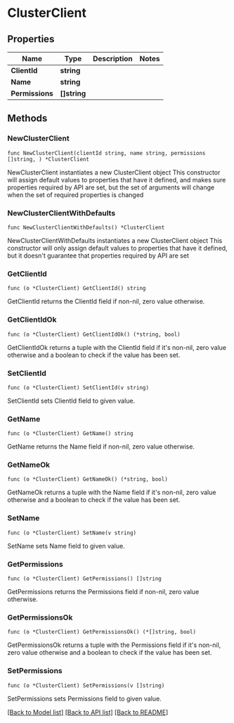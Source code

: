 # ClusterClient

## Properties

Name | Type | Description | Notes
------------ | ------------- | ------------- | -------------
**ClientId** | **string** |  | 
**Name** | **string** |  | 
**Permissions** | **[]string** |  | 

## Methods

### NewClusterClient

`func NewClusterClient(clientId string, name string, permissions []string, ) *ClusterClient`

NewClusterClient instantiates a new ClusterClient object
This constructor will assign default values to properties that have it defined,
and makes sure properties required by API are set, but the set of arguments
will change when the set of required properties is changed

### NewClusterClientWithDefaults

`func NewClusterClientWithDefaults() *ClusterClient`

NewClusterClientWithDefaults instantiates a new ClusterClient object
This constructor will only assign default values to properties that have it defined,
but it doesn't guarantee that properties required by API are set

### GetClientId

`func (o *ClusterClient) GetClientId() string`

GetClientId returns the ClientId field if non-nil, zero value otherwise.

### GetClientIdOk

`func (o *ClusterClient) GetClientIdOk() (*string, bool)`

GetClientIdOk returns a tuple with the ClientId field if it's non-nil, zero value otherwise
and a boolean to check if the value has been set.

### SetClientId

`func (o *ClusterClient) SetClientId(v string)`

SetClientId sets ClientId field to given value.


### GetName

`func (o *ClusterClient) GetName() string`

GetName returns the Name field if non-nil, zero value otherwise.

### GetNameOk

`func (o *ClusterClient) GetNameOk() (*string, bool)`

GetNameOk returns a tuple with the Name field if it's non-nil, zero value otherwise
and a boolean to check if the value has been set.

### SetName

`func (o *ClusterClient) SetName(v string)`

SetName sets Name field to given value.


### GetPermissions

`func (o *ClusterClient) GetPermissions() []string`

GetPermissions returns the Permissions field if non-nil, zero value otherwise.

### GetPermissionsOk

`func (o *ClusterClient) GetPermissionsOk() (*[]string, bool)`

GetPermissionsOk returns a tuple with the Permissions field if it's non-nil, zero value otherwise
and a boolean to check if the value has been set.

### SetPermissions

`func (o *ClusterClient) SetPermissions(v []string)`

SetPermissions sets Permissions field to given value.



[[Back to Model list]](../README.md#documentation-for-models) [[Back to API list]](../README.md#documentation-for-api-endpoints) [[Back to README]](../README.md)


